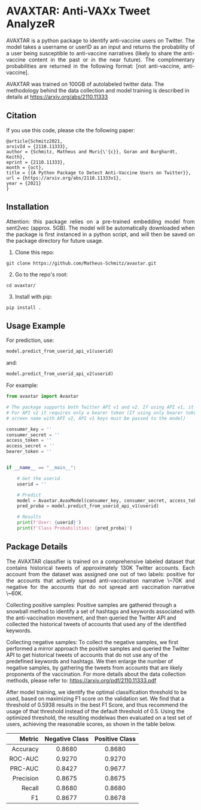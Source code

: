 # AVAXTAR: Anti-VAXx Tweet AnalyzeR

<p style='text-align: justify;'> 
AVAXTAR is a python package to identify anti-vaccine users on Twitter. The model takes a username or userID as an input and returns the probability of a user being susceptible to anti-vaccine narratives (likely to share the anti-vaccine content in the past or in the near future). The complimentary probabilities are returned in the following format: [not anti-vaccine, anti-vaccine].

AVAXTAR was trained on 100GB of autolabeled twitter data. The methodology behind the data collection and model training	is described in details at https://arxiv.org/abs/2110.11333
</p>

## Citation

<p style='text-align: justify;'> 
If you use this code, please cite the following paper:
	
```
@article{Schmitz2021,
arxivId = {2110.11333},
author = {Schmitz, Matheus and Muri{\'{c}}, Goran and Burghardt, Keith},
eprint = {2110.11333},
month = {oct},
title = {{A Python Package to Detect Anti-Vaccine Users on Twitter}},
url = {https://arxiv.org/abs/2110.11333v1},
year = {2021}
}
```



## Installation

<p style='text-align: justify;'> 
Attention: this package relies on a pre-trained embedding model from sent2vec (approx. 5GB). The model will be automatically downloaded when the package is first instanced in a python script, and will then be saved on the package directory for future usage.
</p>

1. Clone this repo:
```
git clone https://github.com/Matheus-Schmitz/avaxtar.git
```
2. Go to the repo's root:
```
cd avaxtar/
```
3. Install with pip:
```
pip install .
```


## Usage Example

For prediction, use:
```python
model.predict_from_userid_api_v1(userid)
```
and:
```python
model.predict_from_userid_api_v2(userid)
```

For example:
```python
from avaxtar import Avaxtar

# The package supports both Twitter API v1 and v2. If using API v1, it requires the consumer key, consumer secret, access token and access secret. 
# For API v2 it requires only a bearer token (If using only bearer token it accepts only userID as an input, not a screen name. In order to use 
# screen name with API v2, API v1 keys must be passed to the model)

consumer_key = ''
consumer_secret = ''
access_token = ''
access_secret = ''
bearer_token = ''


if __name__ == "__main__":

	# Get the userid
	userid = ''

	# Predict
	model = Avaxtar.AvaxModel(consumer_key, consumer_secret, access_token, access_secret, bearer_token)
	pred_proba = model.predict_from_userid_api_v1(userid)

	# Results
	print(f'User: {userid}')
	print(f'Class Probabilities: {pred_proba}')
```


## Package Details

<p style='text-align: justify;'> 
The AVAXTAR classifier is trained on a comprehensive labeled dataset that contains historical tweets of approximately 130K Twitter accounts. Each account from the dataset was assigned one out of two labels: positive for the accounts that actively spread anti-vaccination narrative \~70K and negative for the accounts that do not spread anti vaccination narrative \~60K. 

Collecting positive samples: Positive samples are gathered through a snowball method to identify a set of hashtags and keywords associated with the anti-vaccination movement, and then queried the Twitter API and collected the historical tweets of accounts that used any of the identified keywords. 

Collecting negative samples: To collect the negative samples, we first performed a mirror approach the positive samples and queried the Twitter API to get historical tweets of accounts that do not use any of the predefined keywords and hashtags. We then enlarge the number of negative samples, by gathering the tweets from accounts that are likely proponents of the vaccination. For more details about the data collection methods, please refer to: https://arxiv.org/pdf/2110.11333.pdf

After model training, we identify the optimal classification threshold to be used, based on maximizing F1 score on the validation set. We find that a threshold of 0.5938 results in the best F1 Score, and thus recommend the usage of that threshold instead of the default threshold of 0.5. Using the optimized threshold, the resulting modelwas then evaluated on a test set of users, achieving the reasonable scores, as shown in the table below.
</p>

| Metric    | Negative Class | Positive Class 	|
| ---:      |    :----:      |        :---:   	|
| Accuracy  | 0.8680 		 | 0.8680   		|
| ROC-AUC   | 0.9270         | 0.9270      		|
| PRC-AUC   | 0.8427         | 0.9677   		|
| Precision | 0.8675         | 0.8675      		|
| Recall    | 0.8680         | 0.8680   		|
| F1   		| 0.8677         | 0.8678     		|
